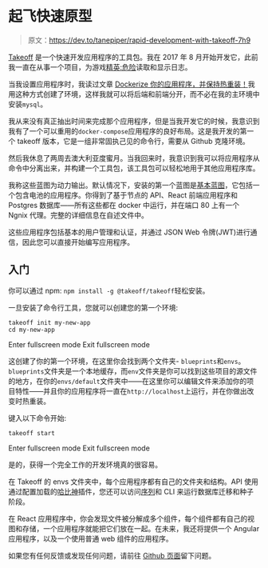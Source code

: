 # 起飞快速原型

> 原文：<https://dev.to/tanepiper/rapid-development-with-takeoff-7h9>

[Takeoff](https://takeoff.sh) 是一个快速开发应用程序的工具包。我在 2017 年 8 月开始开发它，此前我一直在从事一个项目，为游戏[精英:危险](https://www.elitedangerous.com/)读取和显示日志。

当我设置应用程序时，我读过文章 [Dockerize 你的应用程序，并保持热重装！](https://blog.bam.tech/developper-news/dockerize-your-app-and-keep-hot-reloading)我用这种方式创建了环境，这样我就可以将后端和前端分开，而不必在我的主环境中安装`mysql`。

我从来没有真正抽出时间来完成那个应用程序，但是当我开发它的时候，我意识到我有了一个可以重用的`docker-compose`应用程序的良好布局。这是我开发的第一个 takeoff 版本，它是一组非常固执己见的命令行，需要从 Github 克隆环境。

然后我休息了两周去澳大利亚度蜜月。当我回来时，我意识到我可以将应用程序从命令中分离出来，并构建一个工具包，该工具包可以轻松地用于其他应用程序库。

我称这些蓝图为动力输出。默认情况下，安装的第一个蓝图是[基本蓝图](https://github.com/takeoff-env/takeoff-blueprint-basic)，它包括一个包含电池的应用程序。你得到了基于节点的 API、React 前端应用程序和 Postgres 数据库——所有这些都在 docker 中运行，并在端口 80 上有一个 Ngnix 代理。完整的详细信息在自述文件中。

这些应用程序包括基本的用户管理和认证，并通过 JSON Web 令牌(JWT)进行通信，因此您可以直接开始编写应用程序。

## 入门

你可以通过 npm: `npm install -g @takeoff/takeoff`轻松安装。

一旦安装了命令行工具，您就可以创建您的第一个环境:

```
takeoff init my-new-app
cd my-new-app 
```

Enter fullscreen mode Exit fullscreen mode

这创建了你的第一个环境，在这里你会找到两个文件夹- `blueprints`和`envs`。`blueprints`文件夹是一个本地缓存，而`env`文件夹是你可以找到这些项目的源文件的地方，在你的`envs/default`文件夹中——在这里你可以编辑文件来添加你的项目特性——并且你的应用程序将一直在`http://localhost`上运行，并在你做出改变时热重装。

键入以下命令开始:

```
takeoff start 
```

Enter fullscreen mode Exit fullscreen mode

是的，获得一个完全工作的开发环境真的很容易。

在 Takeoff 的 envs 文件夹中，每个应用程序都有自己的文件夹和结构。API 使用通过配置加载的[哈比神](https://hapijs.com/)插件，您还可以访问[序列](http://docs.sequelizejs.com/)和 CLI 来运行数据库迁移和种子阶段。

在 React 应用程序中，你会发现文件被分解成多个组件，每个组件都有自己的视图和存储，一个应用程序就能把它们放在一起。在未来，我还将提供一个 Angular 应用程序，以及一个使用普通 web 组件的应用程序。

如果您有任何反馈或发现任何问题，请前往 [Github 页面](https://github.com/takeoff-env/takeoff)留下问题。